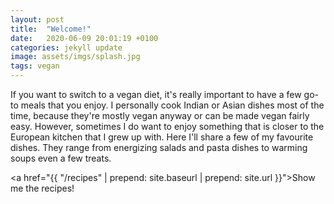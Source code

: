 ```yaml
---
layout: post
title:  "Welcome!"
date:   2020-06-09 20:01:19 +0100
categories: jekyll update
image: assets/imgs/splash.jpg
tags: vegan
---
```

If you want to switch to a vegan diet, it's really important to have a few go-to meals that you enjoy. I personally cook Indian or Asian dishes most of the time, because they're mostly vegan anyway or can be made vegan fairly easy. However, sometimes I do want to enjoy something that is closer to the European kitchen that I grew up with. Here I'll share a few of my favourite dishes. They range from energizing salads and pasta dishes to warming soups even a few treats.

<a href="{{ "/recipes"  | prepend: site.baseurl | prepend: site.url }}">Show me the recipes!</a>
